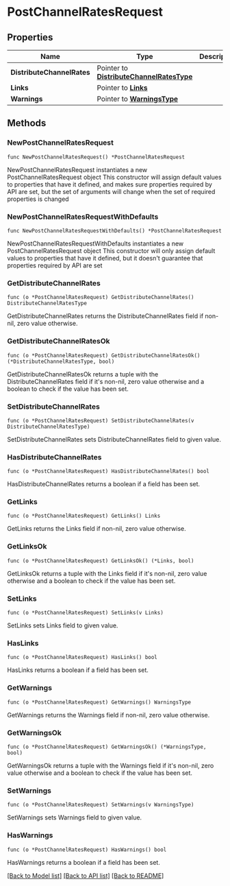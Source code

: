 # PostChannelRatesRequest

## Properties

Name | Type | Description | Notes
------------ | ------------- | ------------- | -------------
**DistributeChannelRates** | Pointer to [**DistributeChannelRatesType**](DistributeChannelRatesType.md) |  | [optional] 
**Links** | Pointer to [**Links**](Links.md) |  | [optional] 
**Warnings** | Pointer to [**WarningsType**](WarningsType.md) |  | [optional] 

## Methods

### NewPostChannelRatesRequest

`func NewPostChannelRatesRequest() *PostChannelRatesRequest`

NewPostChannelRatesRequest instantiates a new PostChannelRatesRequest object
This constructor will assign default values to properties that have it defined,
and makes sure properties required by API are set, but the set of arguments
will change when the set of required properties is changed

### NewPostChannelRatesRequestWithDefaults

`func NewPostChannelRatesRequestWithDefaults() *PostChannelRatesRequest`

NewPostChannelRatesRequestWithDefaults instantiates a new PostChannelRatesRequest object
This constructor will only assign default values to properties that have it defined,
but it doesn't guarantee that properties required by API are set

### GetDistributeChannelRates

`func (o *PostChannelRatesRequest) GetDistributeChannelRates() DistributeChannelRatesType`

GetDistributeChannelRates returns the DistributeChannelRates field if non-nil, zero value otherwise.

### GetDistributeChannelRatesOk

`func (o *PostChannelRatesRequest) GetDistributeChannelRatesOk() (*DistributeChannelRatesType, bool)`

GetDistributeChannelRatesOk returns a tuple with the DistributeChannelRates field if it's non-nil, zero value otherwise
and a boolean to check if the value has been set.

### SetDistributeChannelRates

`func (o *PostChannelRatesRequest) SetDistributeChannelRates(v DistributeChannelRatesType)`

SetDistributeChannelRates sets DistributeChannelRates field to given value.

### HasDistributeChannelRates

`func (o *PostChannelRatesRequest) HasDistributeChannelRates() bool`

HasDistributeChannelRates returns a boolean if a field has been set.

### GetLinks

`func (o *PostChannelRatesRequest) GetLinks() Links`

GetLinks returns the Links field if non-nil, zero value otherwise.

### GetLinksOk

`func (o *PostChannelRatesRequest) GetLinksOk() (*Links, bool)`

GetLinksOk returns a tuple with the Links field if it's non-nil, zero value otherwise
and a boolean to check if the value has been set.

### SetLinks

`func (o *PostChannelRatesRequest) SetLinks(v Links)`

SetLinks sets Links field to given value.

### HasLinks

`func (o *PostChannelRatesRequest) HasLinks() bool`

HasLinks returns a boolean if a field has been set.

### GetWarnings

`func (o *PostChannelRatesRequest) GetWarnings() WarningsType`

GetWarnings returns the Warnings field if non-nil, zero value otherwise.

### GetWarningsOk

`func (o *PostChannelRatesRequest) GetWarningsOk() (*WarningsType, bool)`

GetWarningsOk returns a tuple with the Warnings field if it's non-nil, zero value otherwise
and a boolean to check if the value has been set.

### SetWarnings

`func (o *PostChannelRatesRequest) SetWarnings(v WarningsType)`

SetWarnings sets Warnings field to given value.

### HasWarnings

`func (o *PostChannelRatesRequest) HasWarnings() bool`

HasWarnings returns a boolean if a field has been set.


[[Back to Model list]](../README.md#documentation-for-models) [[Back to API list]](../README.md#documentation-for-api-endpoints) [[Back to README]](../README.md)


